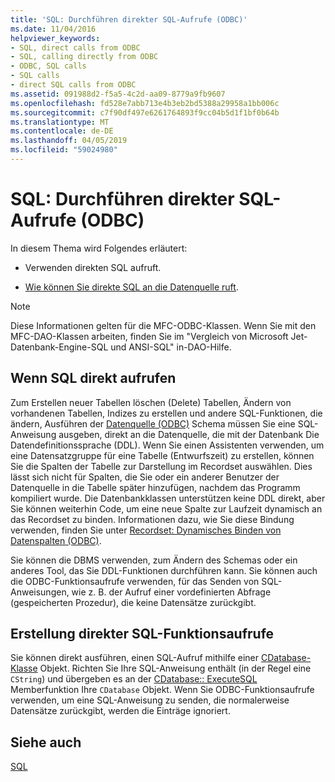 ```yaml
---
title: 'SQL: Durchführen direkter SQL-Aufrufe (ODBC)'
ms.date: 11/04/2016
helpviewer_keywords:
- SQL, direct calls from ODBC
- SQL, calling directly from ODBC
- ODBC, SQL calls
- SQL calls
- direct SQL calls from ODBC
ms.assetid: 091988d2-f5a5-4c2d-aa09-8779a9fb9607
ms.openlocfilehash: fd528e7abb713e4b3eb2bd5388a29958a1bb006c
ms.sourcegitcommit: c7f90df497e6261764893f9cc04b5d1f1bf0b64b
ms.translationtype: MT
ms.contentlocale: de-DE
ms.lasthandoff: 04/05/2019
ms.locfileid: "59024980"
---
```

# <a name="sql-making-direct-sql-calls-odbc"></a>SQL: Durchführen direkter SQL-Aufrufe (ODBC)

In diesem Thema wird Folgendes erläutert:

- Verwenden direkten SQL aufruft.

- [Wie können Sie direkte SQL an die Datenquelle ruft](#_core_making_direct_sql_function_calls).

> [!NOTE]
>  Diese Informationen gelten für die MFC-ODBC-Klassen. Wenn Sie mit den MFC-DAO-Klassen arbeiten, finden Sie im "Vergleich von Microsoft Jet-Datenbank-Engine-SQL und ANSI-SQL" in-DAO-Hilfe.

##  <a name="_core_when_to_call_sql_directly"></a> Wenn SQL direkt aufrufen

Zum Erstellen neuer Tabellen löschen (Delete) Tabellen, Ändern von vorhandenen Tabellen, Indizes zu erstellen und andere SQL-Funktionen, die ändern, Ausführen der [Datenquelle (ODBC)](../../data/odbc/data-source-odbc.md) Schema müssen Sie eine SQL-Anweisung ausgeben, direkt an die Datenquelle, die mit der Datenbank Die Datendefinitionssprache (DDL). Wenn Sie einen Assistenten verwenden, um eine Datensatzgruppe für eine Tabelle (Entwurfszeit) zu erstellen, können Sie die Spalten der Tabelle zur Darstellung im Recordset auswählen. Dies lässt sich nicht für Spalten, die Sie oder ein anderer Benutzer der Datenquelle in die Tabelle später hinzufügen, nachdem das Programm kompiliert wurde. Die Datenbankklassen unterstützen keine DDL direkt, aber Sie können weiterhin Code, um eine neue Spalte zur Laufzeit dynamisch an das Recordset zu binden. Informationen dazu, wie Sie diese Bindung verwenden, finden Sie unter [Recordset: Dynamisches Binden von Datenspalten (ODBC)](../../data/odbc/recordset-dynamically-binding-data-columns-odbc.md).

Sie können die DBMS verwenden, zum Ändern des Schemas oder ein anderes Tool, das Sie DDL-Funktionen durchführen kann. Sie können auch die ODBC-Funktionsaufrufe verwenden, für das Senden von SQL-Anweisungen, wie z. B. der Aufruf einer vordefinierten Abfrage (gespeicherten Prozedur), die keine Datensätze zurückgibt.

##  <a name="_core_making_direct_sql_function_calls"></a> Erstellung direkter SQL-Funktionsaufrufe

Sie können direkt ausführen, einen SQL-Aufruf mithilfe einer [CDatabase-Klasse](../../mfc/reference/cdatabase-class.md) Objekt. Richten Sie Ihre SQL-Anweisung enthält (in der Regel eine `CString`) und übergeben es an der [CDatabase:: ExecuteSQL](../../mfc/reference/cdatabase-class.md#executesql) Memberfunktion Ihre `CDatabase` Objekt. Wenn Sie ODBC-Funktionsaufrufe verwenden, um eine SQL-Anweisung zu senden, die normalerweise Datensätze zurückgibt, werden die Einträge ignoriert.

## <a name="see-also"></a>Siehe auch

[SQL](../../data/odbc/sql.md)